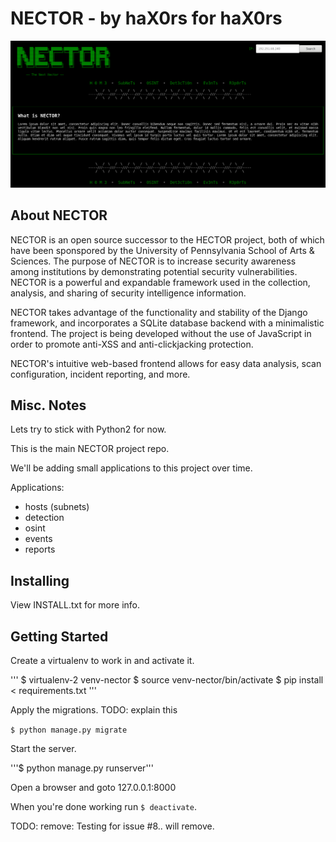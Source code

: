 # NECTOR - by haX0rs for haX0rs

![nector home](nector-home.png)

## About NECTOR

 NECTOR is an open source successor to the HECTOR project, both of which have been sponspored by the University of Pennsylvania School of Arts & Sciences. The purpose of NECTOR is to increase security awareness among institutions by demonstrating potential security vulnerabilities. NECTOR is a powerful and expandable framework used in the collection, analysis, and sharing of security intelligence information.

NECTOR takes advantage of the functionality and stability of the Django framework, and incorporates a SQLite database backend with a minimalistic frontend. The project is being developed without the use of JavaScript in order to promote anti-XSS and anti-clickjacking protection.

NECTOR's intuitive web-based frontend allows for easy data analysis, scan configuration, incident reporting, and more. 

## Misc. Notes

Lets try to stick with Python2 for now.

This is the main NECTOR project repo.

We'll be adding small applications to this project over time.

Applications:

- hosts (subnets)
- detection
- osint
- events
- reports

## Installing

View INSTALL.txt for more info.

## Getting Started

Create a virtualenv to work in and activate it.

'''
$ virtualenv-2 venv-nector
$ source venv-nector/bin/activate
$ pip install < requirements.txt
'''

Apply the migrations. TODO: explain this

```$ python manage.py migrate```


Start the server.

'''$ python manage.py runserver'''


Open a browser and goto 127.0.0.1:8000

When you're done working run ```$ deactivate```.

TODO: remove: Testing for issue #8.. will remove.

